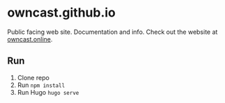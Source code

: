 # owncast.github.io
Public facing web site.  Documentation and info. Check out the website at [owncast.online](https://owncast.online).

## Run

1. Clone repo
1. Run `npm install`
1. Run Hugo `hugo serve`